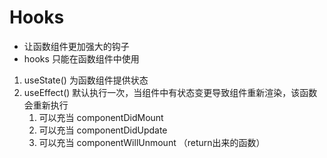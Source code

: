 # Hooks
- 让函数组件更加强大的钩子
- hooks 只能在函数组件中使用

1. useState() 为函数组件提供状态
2. useEffect() 默认执行一次，当组件中有状态变更导致组件重新渲染，该函数会重新执行
    1) 可以充当 componentDidMount 
    2) 可以充当 componentDidUpdate 
    3) 可以充当 componentWillUnmount （return出来的函数）